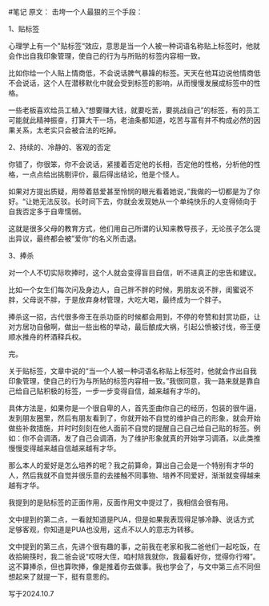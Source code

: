 #笔记 
原文：
击垮一个人最狠的三个手段：

1、贴标签

心理学上有一个"贴标签“效应，意思是当一个人被一种词语名称贴上标签时，他就会作出自我印象管理，使自己的行为与所贴的标签内容相一致。

比如你给一个人贴上情商低，不会说话脾气暴躁的标签。天天在他耳边说他情商低不会说话，这个人在潜移默化中就会受到标签的影响，从而慢慢发展成标签中的性格。

一些老板喜欢给员工植入“想要赚大钱，就要吃苦，要挑战自己”的标签，有的员工可能就此精神振奋，打算大干一场，老油条都知道，吃苦与富有并不构成必然的因果关系，太老实只会被合法的吃掉。

2、持续的、冷静的、客观的否定

你错了，你很笨，你不会说话，紧接着否定他的长相，否定他的性格，分析他的性格，一点点给出挑剔评价，最后得出结论，他是个怪人。

如果对方提出质疑，用带着慈爱甚至怜悯的眼光看着她说，”我做的一切都是为了你好。“让她无法反驳。长时间下去，你就会发现她从一个单纯快乐的人变得倾向于自我否定多于自卑懦弱。

这就是很多父母的教育方式，他们用自己所谓的认知来教导孩子，无论孩子怎么提出异议，最终都会被”爱你“的名义所击退。

3、捧杀

对一个人不切实际吹捧时，这个人就会变得盲目自信，听不进真正的忠告和建议。

比如一个女生们每次问及身边人，自己胖不胖的时候，男朋友说不胖，闺蜜说不胖，父母说不胖，于是放弃身材管理，大吃大喝，最终成为一个胖子。

捧杀这一招，古代很多帝王在杀功臣的时候都会用到，不停的夸赞和封赏功臣，让对方居功自傲啊，做出一些出格的举动，最后酿成大祸，引起公愤被讨伐，帝王便顺水推舟的杯酒释兵权。

完。

关于贴标签，文章中说的“当一个人被一种词语名称贴上标签时，他就会作出自我印象管理，使自己的行为与所贴的标签内容相一致。”我很同意，我一路来就是靠自己给自己贴积极的标签，一步一步变得自信，越来越有才华的。

具体方法是，如果你是一个很自卑的人，首先歪曲你自己的经历，包装的很牛逼，发到朋友圈里，然后有朋友看到了，你就开始不自觉的维护自己的形象，就会开始做些补救措施，并时时刻刻在他人面前不自觉的提醒自己自己给自己贴的标签。例如：你不会调酒，发了自己会调酒，为了维护形象就真的开始学习调酒，以此类推慢慢变得越来越自信越来越有才华。

那么本人的爱好是怎么培养的呢？我之前算命，算出自己会是一个特别有才华的人，然后我就不自觉并很乐意的去接触不同事物、培养不同爱好，渐渐就变得越来越有才华。

我提到的是贴标签的正面作用，反面作用文中提过了，我相信会很有用。

文中提到的第二点，一看就知道是PUA，但是如果我表现得足够冷静、说话方式足够客观，你知道是PUA也没用，这点不以人的意志为转移。

文中提到的第三点，先讲个很有趣的事，之前我在老家和我二爸他们一起吃饭，在收拾碗筷时，我二爸会说“哎呀大侄，咱村除我就你，我最看好你，觉得你行嘚”。这不算捧杀，但也算吹捧，像是推着你去做事。我也学会了，与文中第三点不同但想起来了就提一下，挺有意思的。

写于2024.10.7